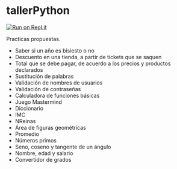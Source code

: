 # tallerPython
[![Run on Repl.it](https://repl.it/badge/github/Carlos-ZRM/tallerPython)](https://repl.it/github/Carlos-ZRM/tallerPython)

Practicas propuestas. 

- Saber si un año es bisiesto o no
- Descuento en una tienda, a partir de tickets que se saquen
- Total que se debe pagar, de acuerdo a los precios y productos declarados
- Sustitución de palabras
- Validación de nombres de usuarios
- Validación de contraseñas
- Calculadora de funciones básicas
- Juego Mastermind
- Diccionario
- IMC
- NReinas
- Área de figuras geométricas
- Promedio
- Números primos
- Seno, coseno y tangente de un ángulo
- Nombre, edad y salario
- Convertidor de grados
